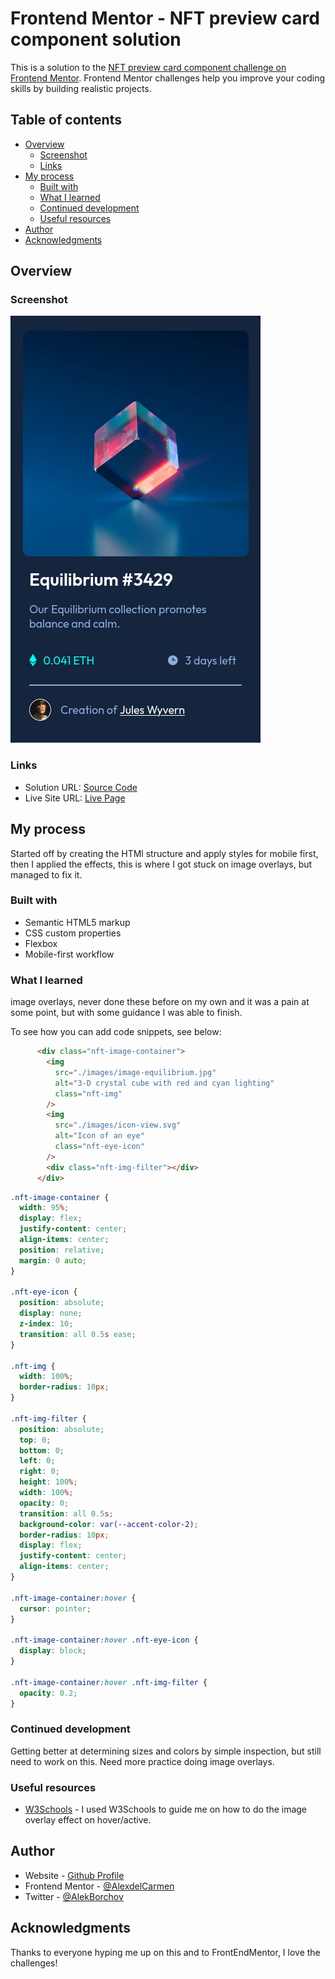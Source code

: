 # Frontend Mentor - NFT preview card component solution

This is a solution to the [NFT preview card component challenge on Frontend Mentor](https://www.frontendmentor.io/challenges/nft-preview-card-component-SbdUL_w0U). Frontend Mentor challenges help you improve your coding skills by building realistic projects.

## Table of contents

- [Overview](#overview)
  - [Screenshot](#screenshot)
  - [Links](#links)
- [My process](#my-process)
  - [Built with](#built-with)
  - [What I learned](#what-i-learned)
  - [Continued development](#continued-development)
  - [Useful resources](#useful-resources)
- [Author](#author)
- [Acknowledgments](#acknowledgments)


## Overview

### Screenshot

![](./images/screenshot.png)



### Links

- Solution URL: [Source Code](https://github.com/AlexdelCarmen/nft-preview)
- Live Site URL: [Live Page](https://alexdelcarmen.github.io/nft-preview/)

## My process

Started off by creating the HTMl structure and apply styles for mobile first, then I applied the effects, this is where I got stuck on image overlays, but managed to fix it.  

### Built with

- Semantic HTML5 markup
- CSS custom properties
- Flexbox
- Mobile-first workflow

### What I learned

image overlays, never done these before on my own and it was a pain at some point, but with some guidance I was able to finish.  

To see how you can add code snippets, see below:

```html
      <div class="nft-image-container">
        <img
          src="./images/image-equilibrium.jpg"
          alt="3-D crystal cube with red and cyan lighting"
          class="nft-img"
        />
        <img
          src="./images/icon-view.svg"
          alt="Icon of an eye"
          class="nft-eye-icon"
        />
        <div class="nft-img-filter"></div>
      </div>
```
```css
.nft-image-container {
  width: 95%;
  display: flex;
  justify-content: center;
  align-items: center;
  position: relative;
  margin: 0 auto;
}

.nft-eye-icon {
  position: absolute;
  display: none;
  z-index: 10;
  transition: all 0.5s ease;
}

.nft-img {
  width: 100%;
  border-radius: 10px;
}

.nft-img-filter {
  position: absolute;
  top: 0;
  bottom: 0;
  left: 0;
  right: 0;
  height: 100%;
  width: 100%;
  opacity: 0;
  transition: all 0.5s;
  background-color: var(--accent-color-2);
  border-radius: 10px;
  display: flex;
  justify-content: center;
  align-items: center;
}

.nft-image-container:hover {
  cursor: pointer;
}

.nft-image-container:hover .nft-eye-icon {
  display: block;
}

.nft-image-container:hover .nft-img-filter {
  opacity: 0.2;
}

```


### Continued development

Getting better at determining sizes and colors by simple inspection, but still need to work on this. 
Need more practice doing image overlays.

### Useful resources

- [W3Schools](https://www.w3schools.com/) - I used W3Schools to guide me on how to do the image overlay effect on hover/active.

## Author

- Website - [Github Profile](https://github.com/AlexdelCarmen)
- Frontend Mentor - [@AlexdelCarmen](https://www.frontendmentor.io/profile/AlexdelCarmen)
- Twitter - [@AlekBorchov](https://twitter.com/AlekBorchov)

## Acknowledgments

Thanks to everyone hyping me up on this and to FrontEndMentor, I love the challenges! 
